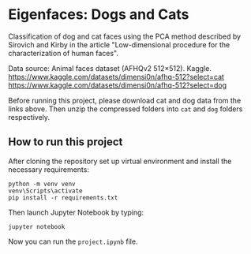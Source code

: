 # Eigenfaces: Dogs and Cats

Classification of dog and cat faces using the PCA method described by Sirovich and Kirby in the article "Low-dimensional procedure for the characterization of human faces".

Data source: Animal faces dataset (AFHQv2 512×512). Kaggle. \
https://www.kaggle.com/datasets/dimensi0n/afhq-512?select=cat \
https://www.kaggle.com/datasets/dimensi0n/afhq-512?select=dog

Before running this project, please download cat and dog data from the links above. Then unzip the compressed folders into `cat` and `dog` folders respectively.

## How to run this project

After cloning the repository set up virtual environment and install the necessary requirements:
```
python -m venv venv 
venv\Scripts\activate
pip install -r requirements.txt
```

Then launch Jupyter Notebook by typing:
```
jupyter notebook
```

Now you can run the `project.ipynb` file.